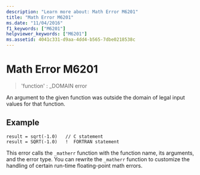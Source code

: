 ```yaml
---
description: "Learn more about: Math Error M6201"
title: "Math Error M6201"
ms.date: "11/04/2016"
f1_keywords: ["M6201"]
helpviewer_keywords: ["M6201"]
ms.assetid: 4041c331-d9aa-4dd4-b565-7dbe0218538c
---
```

# Math Error M6201

> 'function' : _DOMAIN error

An argument to the given function was outside the domain of legal input values for that function.

## Example

```
result = sqrt(-1.0)   // C statement
result = SQRT(-1.0)   !  FORTRAN statement
```

This error calls the `_matherr` function with the function name, its arguments, and the error type. You can rewrite the `_matherr` function to customize the handling of certain run-time floating-point math errors.
